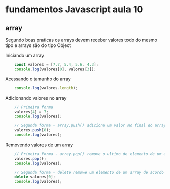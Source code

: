 # fundamentos Javascript aula 10
## array

Segundo boas praticas os arrays devem receber valores todo do mesmo tipo e arrays são do tipo Object

Iniciando um array

```javascript
    const valores = [7.7, 5.4, 5.6, 4.3];
    console.log(valores[0], valores[3]);
```

Acessando o tamanho do array

```javascript
    console.log(valores.length);
```

Adicionando valores no array 

```javascript
    // Primeira forma
    valores[4] = 7;
    console.log(valores);
```

```javascript
    // Segunda forma - array.push() adiciona um valor no final do array
    valores.push(8);
    console.log(valores);
```

Removendo valores de um array

```javascript
    // Primeira forma - array.pop() remove o ultimo de elemento de um array
    valores.pop();
    console.log(valores);
```

```javascript
    // Segunda forma - delete remove um elemento de um array de acordo com o indice informado
    delete valores[0];
    console.log(valores);
```